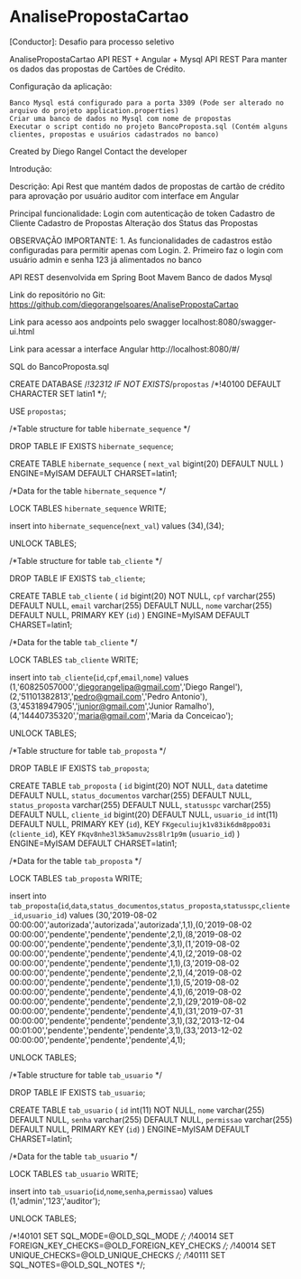 # AnalisePropostaCartao

[Conductor]: Desafio para processo seletivo

AnalisePropostaCartao API REST + Angular + Mysql
API REST Para manter os dados das propostas de Cartões de Crédito.

Configuração da aplicação:

	Banco Mysql está configurado para a porta 3309 (Pode ser alterado no arquivo do projeto application.properties)
	Criar uma banco de dados no Mysql com nome de propostas
	Executar o script contido no projeto BancoProposta.sql (Contém alguns clientes, propostas e usuários cadastrados no banco)

Created by Diego Rangel
Contact the developer

Introdução:

Descrição: Api Rest que mantém dados de propostas de cartão de crédito para aprovação por usuário auditor com interface em Angular

Principal funcionalidade: 
Login com autenticação de token 
Cadastro de Cliente
Cadastro de Propostas
Alteração dos Status das Propostas

OBSERVAÇÃO IMPORTANTE:
	1. As funcionalidades de cadastros estão configuradas para permitir apenas com Login.
	2. Primeiro faz o login com usuário admin e senha 123 já alimentados no banco

API REST desenvolvida em Spring Boot
						 Mavem
						 Banco de dados Mysql
						 
Link do repositório no Git: https://github.com/diegorangelsoares/AnalisePropostaCartao


Link para acesso aos andpoints pelo swagger
localhost:8080/swagger-ui.html

Link para acessar a interface Angular
http://localhost:8080/#/


SQL do BancoProposta.sql

CREATE DATABASE /*!32312 IF NOT EXISTS*/`propostas` /*!40100 DEFAULT CHARACTER SET latin1 */;

USE `propostas`;

/*Table structure for table `hibernate_sequence` */

DROP TABLE IF EXISTS `hibernate_sequence`;

CREATE TABLE `hibernate_sequence` (
  `next_val` bigint(20) DEFAULT NULL
) ENGINE=MyISAM DEFAULT CHARSET=latin1;

/*Data for the table `hibernate_sequence` */

LOCK TABLES `hibernate_sequence` WRITE;

insert  into `hibernate_sequence`(`next_val`) values (34),(34);

UNLOCK TABLES;

/*Table structure for table `tab_cliente` */

DROP TABLE IF EXISTS `tab_cliente`;

CREATE TABLE `tab_cliente` (
  `id` bigint(20) NOT NULL,
  `cpf` varchar(255) DEFAULT NULL,
  `email` varchar(255) DEFAULT NULL,
  `nome` varchar(255) DEFAULT NULL,
  PRIMARY KEY (`id`)
) ENGINE=MyISAM DEFAULT CHARSET=latin1;

/*Data for the table `tab_cliente` */

LOCK TABLES `tab_cliente` WRITE;

insert  into `tab_cliente`(`id`,`cpf`,`email`,`nome`) values (1,'60825057000','diegorangeljpa@gmail.com','Diego Rangel'),(2,'51101382813','pedro@gmail.com','Pedro Antonio'),(3,'45318947905','junior@gmail.com','Junior Ramalho'),(4,'14440735320','maria@gmail.com','Maria da Conceicao');

UNLOCK TABLES;

/*Table structure for table `tab_proposta` */

DROP TABLE IF EXISTS `tab_proposta`;

CREATE TABLE `tab_proposta` (
  `id` bigint(20) NOT NULL,
  `data` datetime DEFAULT NULL,
  `status_documentos` varchar(255) DEFAULT NULL,
  `status_proposta` varchar(255) DEFAULT NULL,
  `statusspc` varchar(255) DEFAULT NULL,
  `cliente_id` bigint(20) DEFAULT NULL,
  `usuario_id` int(11) DEFAULT NULL,
  PRIMARY KEY (`id`),
  KEY `FKgeculiujk1v83ik6dm8ppo03i` (`cliente_id`),
  KEY `FKqv8nhe3l3k5amuv2ss8lr1p9m` (`usuario_id`)
) ENGINE=MyISAM DEFAULT CHARSET=latin1;

/*Data for the table `tab_proposta` */

LOCK TABLES `tab_proposta` WRITE;

insert  into `tab_proposta`(`id`,`data`,`status_documentos`,`status_proposta`,`statusspc`,`cliente_id`,`usuario_id`) values (30,'2019-08-02 00:00:00','autorizada','autorizada','autorizada',1,1),(0,'2019-08-02 00:00:00','pendente','pendente','pendente',2,1),(8,'2019-08-02 00:00:00','pendente','pendente','pendente',3,1),(1,'2019-08-02 00:00:00','pendente','pendente','pendente',4,1),(2,'2019-08-02 00:00:00','pendente','pendente','pendente',1,1),(3,'2019-08-02 00:00:00','pendente','pendente','pendente',2,1),(4,'2019-08-02 00:00:00','pendente','pendente','pendente',1,1),(5,'2019-08-02 00:00:00','pendente','pendente','pendente',4,1),(6,'2019-08-02 00:00:00','pendente','pendente','pendente',2,1),(29,'2019-08-02 00:00:00','pendente','pendente','pendente',4,1),(31,'2019-07-31 00:00:00','pendente','pendente','pendente',3,1),(32,'2013-12-04 00:01:00','pendente','pendente','pendente',3,1),(33,'2013-12-02 00:00:00','pendente','pendente','pendente',4,1);

UNLOCK TABLES;

/*Table structure for table `tab_usuario` */

DROP TABLE IF EXISTS `tab_usuario`;

CREATE TABLE `tab_usuario` (
  `id` int(11) NOT NULL,
  `nome` varchar(255) DEFAULT NULL,
  `senha` varchar(255) DEFAULT NULL,
  `permissao` varchar(255) DEFAULT NULL,
  PRIMARY KEY (`id`)
) ENGINE=MyISAM DEFAULT CHARSET=latin1;

/*Data for the table `tab_usuario` */

LOCK TABLES `tab_usuario` WRITE;

insert  into `tab_usuario`(`id`,`nome`,`senha`,`permissao`) values (1,'admin','123','auditor');

UNLOCK TABLES;

/*!40101 SET SQL_MODE=@OLD_SQL_MODE */;
/*!40014 SET FOREIGN_KEY_CHECKS=@OLD_FOREIGN_KEY_CHECKS */;
/*!40014 SET UNIQUE_CHECKS=@OLD_UNIQUE_CHECKS */;
/*!40111 SET SQL_NOTES=@OLD_SQL_NOTES */;